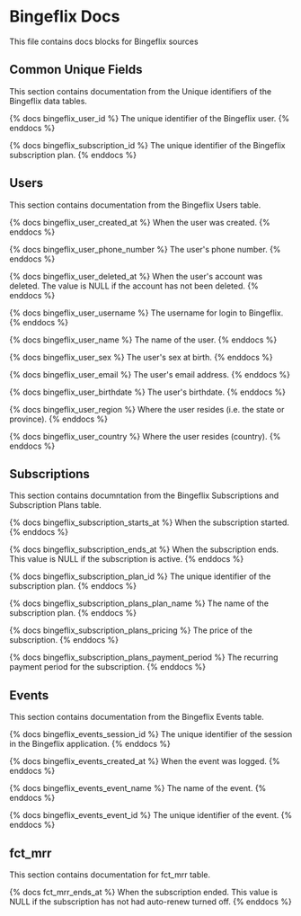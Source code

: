 # Bingeflix Docs
This file contains docs blocks for Bingeflix sources

## Common Unique Fields 
This section contains documentation from the Unique identifiers of the Bingeflix data tables.

{% docs bingeflix_user_id %}
The unique identifier of the Bingeflix user.
{% enddocs %}

{% docs bingeflix_subscription_id %}
The unique identifier of the Bingeflix subscription plan.
{% enddocs %}

## Users
This section contains documentation from the Bingeflix Users table.

{% docs bingeflix_user_created_at %} When the user was created. {% enddocs %}

{% docs bingeflix_user_phone_number %} The user's phone number. {% enddocs %}

{% docs bingeflix_user_deleted_at %} When the user's account was deleted. The value is NULL if the account has not been deleted. {% enddocs %}

{% docs bingeflix_user_username %} The username for login to Bingeflix. {% enddocs %}

{% docs bingeflix_user_name %} The name of the user. {% enddocs %}

{% docs bingeflix_user_sex %} The user's sex at birth. {% enddocs %}

{% docs bingeflix_user_email %} The user's email address. {% enddocs %}

{% docs bingeflix_user_birthdate %} The user's birthdate. {% enddocs %}

{% docs bingeflix_user_region %} Where the user resides (i.e. the state or province). {% enddocs %}

{% docs bingeflix_user_country %} Where the user resides (country). {% enddocs %}

## Subscriptions
This section contains documntation from the Bingeflix Subscriptions and Subscription Plans table.

{% docs bingeflix_subscription_starts_at %} When the subscription started. {% enddocs %}

{% docs bingeflix_subscription_ends_at %} When the subscription ends. This value is NULL if the subscription is active. {% enddocs %}

{% docs bingeflix_subscription_plan_id %} The unique identifier of the subscription plan. {% enddocs %}

{% docs bingeflix_subscription_plans_plan_name %} The name of the subscription plan. {% enddocs %}

{% docs bingeflix_subscription_plans_pricing %} The price of the subscription. {% enddocs %}

{% docs bingeflix_subscription_plans_payment_period %} The recurring payment period for the subscription. {% enddocs %}

## Events
This section contains documentation from the Bingeflix Events table.

{% docs bingeflix_events_session_id %} The unique identifier of the session in the Bingeflix application. {% enddocs %}

{% docs bingeflix_events_created_at %} When the event was logged. {% enddocs %}

{% docs bingeflix_events_event_name %} The name of the event. {% enddocs %}

{% docs bingeflix_events_event_id %} The unique identifier of the event. {% enddocs %}

## fct_mrr
This section contains documentation for fct_mrr table.

{% docs fct_mrr_ends_at %} When the subscription ended. This value is NULL if the subscription has not had auto-renew turned off. {% enddocs %}